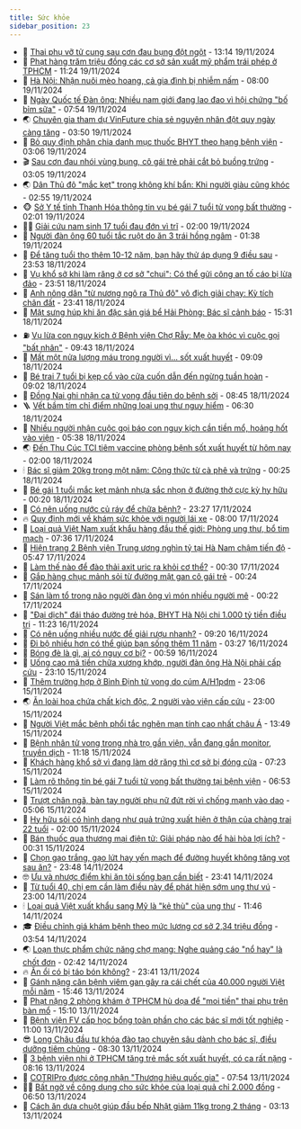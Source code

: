 ```yaml
---
title: Sức khỏe
sidebar_position: 23
---
```


<!-- dantri-suc-khoe:START -->
- 🤔 [Thai phụ vỡ tử cung sau cơn đau bụng đột ngột](https://dantri.com.vn/suc-khoe/thai-phu-vo-tu-cung-sau-con-dau-bung-dot-ngot-20241119201442045.htm) - 13:14 19/11/2024
- 🚦 [Phạt hàng trăm triệu đồng các cơ sở sản xuất mỹ phẩm trái phép ở TPHCM](https://dantri.com.vn/suc-khoe/phat-hang-tram-trieu-dong-cac-co-so-san-xuat-my-pham-trai-phep-o-tphcm-20241119170346041.htm) - 11:24 19/11/2024
- 🤖 [Hà Nội: Nhận nuôi mèo hoang, cả gia đình bị nhiễm nấm](https://dantri.com.vn/suc-khoe/ha-noi-nhan-nuoi-meo-hoang-ca-gia-dinh-bi-nhiem-nam-20241119122232534.htm) - 08:00 19/11/2024
- 🐻 [Ngày Quốc tế Đàn ông: Nhiều nam giới đang lao đao vì hội chứng &quot;bố bỉm sữa&quot;](https://dantri.com.vn/suc-khoe/ngay-quoc-te-dan-ong-nhieu-nam-gioi-dang-lao-dao-vi-hoi-chung-bo-bim-sua-20241119121950053.htm) - 07:54 19/11/2024
- 🌏 [Chuyên gia tham dự VinFuture chia sẻ nguyên nhân đột quỵ ngày càng tăng](https://dantri.com.vn/suc-khoe/chuyen-gia-tham-du-vinfuture-chia-se-nguyen-nhan-dot-quy-ngay-cang-tang-20241119104337588.htm) - 03:50 19/11/2024
- 👺 [Bỏ quy định phân chia danh mục thuốc BHYT theo hạng bệnh viện](https://dantri.com.vn/suc-khoe/bo-quy-dinh-phan-chia-danh-muc-thuoc-bhyt-theo-hang-benh-vien-20241119093840917.htm) - 03:06 19/11/2024
- 🎬 [Sau cơn đau nhói vùng bụng, cô gái trẻ phải cắt bỏ buồng trứng](https://dantri.com.vn/suc-khoe/sau-con-dau-nhoi-vung-bung-co-gai-tre-phai-cat-bo-buong-trung-20241119073806939.htm) - 03:05 19/11/2024
- 🌏 [Dân Thủ đô &quot;mắc kẹt&quot; trong không khí bẩn: Khi người giàu cũng khóc](https://dantri.com.vn/suc-khoe/dan-thu-do-mac-ket-trong-khong-khi-ban-khi-nguoi-giau-cung-khoc-20241119000403448.htm) - 02:55 19/11/2024
- 🐵 [Sở Y tế tỉnh Thanh Hóa thông tin vụ bé gái 7 tuổi tử vong bất thường](https://dantri.com.vn/suc-khoe/so-y-te-tinh-thanh-hoa-thong-tin-vu-be-gai-7-tuoi-tu-vong-bat-thuong-20241118165142775.htm) - 02:01 19/11/2024
- 👨‍🏫 [Giải cứu nam sinh 17 tuổi đau đớn vì trĩ](https://dantri.com.vn/suc-khoe/giai-cuu-nam-sinh-17-tuoi-dau-don-vi-tri-20241116121719517.htm) - 02:00 19/11/2024
- 🤗 [Người đàn ông 60 tuổi tắc ruột do ăn 3 trái hồng ngâm](https://dantri.com.vn/suc-khoe/nguoi-dan-ong-60-tuoi-tac-ruot-do-an-3-trai-hong-ngam-20241119081213517.htm) - 01:38 19/11/2024
- 🫶 [Để tăng tuổi thọ thêm 10-12 năm, bạn hãy thử áp dụng 9 điều sau](https://dantri.com.vn/suc-khoe/de-tang-tuoi-tho-them-10-12-nam-ban-hay-thu-ap-dung-9-dieu-sau-20241116103244533.htm) - 23:53 18/11/2024
- 🙉 [Vụ khổ sở khi làm răng ở cơ sở &quot;chui&quot;: Có thể gửi công an tố cáo bị lừa đảo](https://dantri.com.vn/suc-khoe/vu-kho-so-khi-lam-rang-o-co-so-chui-co-the-gui-cong-an-to-cao-bi-lua-dao-20241118155822317.htm) - 23:51 18/11/2024
- 🦅 [Anh nông dân &quot;từ nương ngô ra Thủ đô&quot; vô địch giải chạy: Kỳ tích chân đất](https://dantri.com.vn/suc-khoe/anh-nong-dan-tu-nuong-ngo-ra-thu-do-vo-dich-giai-chay-ky-tich-chan-dat-20241117100742476.htm) - 23:41 18/11/2024
- 🐘 [Mặt sưng húp khi ăn đặc sản giá bể Hải Phòng: Bác sĩ cảnh báo](https://dantri.com.vn/suc-khoe/mat-sung-hup-khi-an-dac-san-gia-be-hai-phong-bac-si-canh-bao-20241118191106473.htm) - 15:31 18/11/2024
- ⛽️ [Vụ lừa con nguy kịch ở Bệnh viện Chợ Rẫy: Mẹ òa khóc vì cuộc gọi &quot;bất nhân&quot;](https://dantri.com.vn/suc-khoe/vu-lua-con-nguy-kich-o-benh-vien-cho-ray-me-oa-khoc-vi-cuoc-goi-bat-nhan-20241118162626495.htm) - 09:43 18/11/2024
- 🤡 [Mất một nửa lượng máu trong người vì... sốt xuất huyết](https://dantri.com.vn/suc-khoe/mat-mot-nua-luong-mau-trong-nguoi-vi-sot-xuat-huyet-20241118142105519.htm) - 09:09 18/11/2024
- 💼 [Bé trai 7 tuổi bị kẹp cổ vào cửa cuốn dẫn đến ngừng tuần hoàn](https://dantri.com.vn/suc-khoe/be-trai-7-tuoi-bi-kep-co-vao-cua-cuon-dan-den-ngung-tuan-hoan-20241118150317464.htm) - 09:02 18/11/2024
- 🤔 [Đồng Nai ghi nhận ca tử vong đầu tiên do bệnh sởi](https://dantri.com.vn/suc-khoe/dong-nai-ghi-nhan-ca-tu-vong-dau-tien-do-benh-soi-20241118152508510.htm) - 08:45 18/11/2024
- 🪜 [Vết bầm tím chỉ điểm những loại ung thư nguy hiểm](https://dantri.com.vn/suc-khoe/vet-bam-tim-chi-diem-nhung-loai-ung-thu-nguy-hiem-20241113152735179.htm) - 06:30 18/11/2024
- 📝 [Nhiều người nhận cuộc gọi báo con nguy kịch cần tiền mổ, hoảng hốt vào viện](https://dantri.com.vn/suc-khoe/nhieu-nguoi-nhan-cuoc-goi-bao-con-nguy-kich-can-tien-mo-hoang-hot-vao-vien-20241118120015945.htm) - 05:38 18/11/2024
- 🌏 [Đến Thu Cúc TCI tiêm vaccine phòng bệnh sốt xuất huyết từ hôm nay](https://dantri.com.vn/suc-khoe/den-thu-cuc-tci-tiem-vaccine-phong-benh-sot-xuat-huyet-tu-hom-nay-20241116123240150.htm) - 02:00 18/11/2024
- 🕯 [Bác sĩ giảm 20kg trong một năm: Công thức từ cà phê và trứng](https://dantri.com.vn/suc-khoe/bac-si-giam-20kg-trong-mot-nam-cong-thuc-tu-ca-phe-va-trung-20241117202646534.htm) - 00:25 18/11/2024
- 🦍 [Bé gái 1 tuổi mắc kẹt mảnh nhựa sắc nhọn ở đường thở cực kỳ hy hữu](https://dantri.com.vn/suc-khoe/be-gai-1-tuoi-mac-ket-manh-nhua-sac-nhon-o-duong-tho-cuc-ky-hy-huu-20241117215547470.htm) - 00:20 18/11/2024
- 🌈 [Có nên uống nước củ ráy để chữa bệnh?](https://dantri.com.vn/suc-khoe/co-nen-uong-nuoc-cu-ray-de-chua-benh-20241116202316689.htm) - 23:27 17/11/2024
- 🔥 [Quy định mới về khám sức khỏe với người lái xe](https://dantri.com.vn/suc-khoe/quy-dinh-moi-ve-kham-suc-khoe-voi-nguoi-lai-xe-20241117143301263.htm) - 08:00 17/11/2024
- 🌊 [Loại quả Việt Nam xuất khẩu hàng đầu thế giới: Phòng ung thư, bổ tim mạch](https://dantri.com.vn/suc-khoe/loai-qua-viet-nam-xuat-khau-hang-dau-the-gioi-phong-ung-thu-bo-tim-mach-20241116083655074.htm) - 07:36 17/11/2024
- 🚦 [Hiện trạng 2 Bệnh viện Trung ương nghìn tỷ tại Hà Nam chậm tiến độ](https://dantri.com.vn/suc-khoe/hien-trang-2-benh-vien-trung-uong-nghin-ty-tai-ha-nam-cham-tien-do-20241116125526388.htm) - 05:47 17/11/2024
- 🤖 [Làm thế nào để đào thải axit uric ra khỏi cơ thể?](https://dantri.com.vn/suc-khoe/lam-the-nao-de-dao-thai-axit-uric-ra-khoi-co-the-20241116194751297.htm) - 00:30 17/11/2024
- 🤡 [Gắp hàng chục mảnh sỏi từ đường mật gan cô gái trẻ](https://dantri.com.vn/suc-khoe/gap-hang-chuc-manh-soi-tu-duong-mat-gan-co-gai-tre-20241116175831207.htm) - 00:24 17/11/2024
- 💂 [Sán làm tổ trong não người đàn ông vì món nhiều người mê](https://dantri.com.vn/suc-khoe/san-lam-to-trong-nao-nguoi-dan-ong-vi-mon-nhieu-nguoi-me-20241116080139508.htm) - 00:22 17/11/2024
- 🦄 [&quot;Đại dịch&quot; đái tháo đường trẻ hóa, BHYT Hà Nội chi 1.000 tỷ tiền điều trị](https://dantri.com.vn/suc-khoe/dai-dich-dai-thao-duong-tre-hoa-bhyt-ha-noi-chi-1000-ty-tien-dieu-tri-20241116182316360.htm) - 11:23 16/11/2024
- 🧠 [Có nên uống nhiều nước để giải rượu nhanh?](https://dantri.com.vn/suc-khoe/co-nen-uong-nhieu-nuoc-de-giai-ruou-nhanh-20241111071548958.htm) - 09:20 16/11/2024
- 🤖 [Đi bộ nhiều hơn có thể giúp bạn sống thêm 11 năm](https://dantri.com.vn/suc-khoe/di-bo-nhieu-hon-co-the-giup-ban-song-them-11-nam-20241115202850825.htm) - 03:27 16/11/2024
- 💼 [Bóng đè là gì, ai có nguy cơ bị?](https://dantri.com.vn/khoa-hoc-cong-nghe/bong-de-la-gi-ai-co-nguy-co-bi-20241115114009381.htm) - 00:59 16/11/2024
- 🧰 [Uống cao mã tiền chữa xương khớp, người đàn ông Hà Nội phải cấp cứu](https://dantri.com.vn/suc-khoe/uong-cao-ma-tien-chua-xuong-khop-nguoi-dan-ong-ha-noi-phai-cap-cuu-20241116061022350.htm) - 23:10 15/11/2024
- 🎉 [Thêm trường hợp ở Bình Định tử vong do cúm A/H1pdm](https://dantri.com.vn/suc-khoe/them-truong-hop-o-binh-dinh-tu-vong-do-cum-ah1pdm-20241115221711821.htm) - 23:06 15/11/2024
- 🌏 [Ăn loài hoa chứa chất kịch độc, 2 người vào viện cấp cứu](https://dantri.com.vn/suc-khoe/an-loai-hoa-chua-chat-kich-doc-2-nguoi-vao-vien-cap-cuu-20241115220121505.htm) - 23:00 15/11/2024
- 📝 [Người Việt mắc bệnh phổi tắc nghẽn mạn tính cao nhất châu Á](https://dantri.com.vn/suc-khoe/nguoi-viet-mac-benh-phoi-tac-nghen-man-tinh-cao-nhat-chau-a-20241115204801892.htm) - 13:49 15/11/2024
- 🧠 [Bệnh nhân tử vong trong nhà trọ gần viện, vẫn đang gắn monitor, truyền dịch](https://dantri.com.vn/suc-khoe/benh-nhan-tu-vong-trong-nha-tro-gan-vien-van-dang-gan-monitor-truyen-dich-20241115180838483.htm) - 11:18 15/11/2024
- 🚀 [Khách hàng khổ sở vì đang làm dở răng thì cơ sở bị đóng cửa](https://dantri.com.vn/suc-khoe/khach-hang-kho-so-vi-dang-lam-do-rang-thi-co-so-bi-dong-cua-20241115125430605.htm) - 07:23 15/11/2024
- 💯 [Làm rõ thông tin bé gái 7 tuổi tử vong bất thường tại bệnh viện](https://dantri.com.vn/suc-khoe/lam-ro-thong-tin-be-gai-7-tuoi-tu-vong-bat-thuong-tai-benh-vien-20241115131827431.htm) - 06:53 15/11/2024
- 🫶 [Trượt chân ngã, bàn tay người phụ nữ đứt rời vì chống mạnh vào dao](https://dantri.com.vn/suc-khoe/truot-chan-nga-ban-tay-nguoi-phu-nu-dut-roi-vi-chong-manh-vao-dao-20241115111528698.htm) - 05:06 15/11/2024
- 👹 [Hy hữu sỏi có hình dạng như quả trứng xuất hiện ở thận của chàng trai 22 tuổi](https://dantri.com.vn/suc-khoe/hy-huu-soi-co-hinh-dang-nhu-qua-trung-xuat-hien-o-than-cua-chang-trai-22-tuoi-20241114220126817.htm) - 02:00 15/11/2024
- 🤩 [Bán thuốc qua thương mại điện tử: Giải pháp nào để hài hòa lợi ích?](https://dantri.com.vn/suc-khoe/ban-thuoc-qua-thuong-mai-dien-tu-giai-phap-nao-de-hai-hoa-loi-ich-20241114005100558.htm) - 00:31 15/11/2024
- 🌊 [Chọn gạo trắng, gạo lứt hay yến mạch để đường huyết không tăng vọt sau ăn?](https://dantri.com.vn/suc-khoe/chon-gao-trang-gao-lut-hay-yen-mach-de-duong-huyet-khong-tang-vot-sau-an-20241114114643822.htm) - 23:48 14/11/2024
- 🤓 [Ưu và nhược điểm khi ăn tỏi sống bạn cần biết](https://dantri.com.vn/suc-khoe/uu-va-nhuoc-diem-khi-an-toi-song-ban-can-biet-20241114205223496.htm) - 23:41 14/11/2024
- 🌝 [Từ tuổi 40, chị em cần làm điều này để phát hiện sớm ung thư vú](https://dantri.com.vn/suc-khoe/tu-tuoi-40-chi-em-can-lam-dieu-nay-de-phat-hien-som-ung-thu-vu-20241114201100677.htm) - 23:00 14/11/2024
- 🕯 [Loại quả Việt xuất khẩu sang Mỹ là &quot;kẻ thù&quot; của ung thư](https://dantri.com.vn/suc-khoe/loai-qua-viet-xuat-khau-sang-my-la-ke-thu-cua-ung-thu-20241112075729638.htm) - 11:46 14/11/2024
- 🎓 [Điều chỉnh giá khám bệnh theo mức lương cơ sở 2,34 triệu đồng](https://dantri.com.vn/suc-khoe/dieu-chinh-gia-kham-benh-theo-muc-luong-co-so-234-trieu-dong-20241114095249123.htm) - 03:54 14/11/2024
- 🌏 [Loạn thực phẩm chức năng chợ mạng: Nghe quảng cáo &quot;nổ hay&quot; là chốt đơn](https://dantri.com.vn/suc-khoe/loan-thuc-pham-chuc-nang-cho-mang-nghe-quang-cao-no-hay-la-chot-don-20241114092738350.htm) - 02:42 14/11/2024
- 🔥 [Ăn ổi có bị táo bón không?](https://dantri.com.vn/suc-khoe/an-oi-co-bi-tao-bon-khong-20241113210711648.htm) - 23:41 13/11/2024
- 📝 [Gánh nặng căn bệnh viêm gan gây ra cái chết của 40.000 người Việt mỗi năm](https://dantri.com.vn/suc-khoe/ganh-nang-can-benh-viem-gan-gay-ra-cai-chet-cua-40000-nguoi-viet-moi-nam-20241113224444770.htm) - 15:46 13/11/2024
- 🧠 [Phạt nặng 2 phòng khám ở TPHCM hù dọa để &quot;moi tiền&quot; thai phụ trên bàn mổ](https://dantri.com.vn/suc-khoe/phat-nang-2-phong-kham-o-tphcm-hu-doa-de-moi-tien-thai-phu-tren-ban-mo-20241113115816656.htm) - 15:10 13/11/2024
- 🦅 [Bệnh viện FV cấp học bổng toàn phần cho các bác sĩ mới tốt nghiệp](https://dantri.com.vn/suc-khoe/benh-vien-fv-cap-hoc-bong-toan-phan-cho-cac-bac-si-moi-tot-nghiep-20241113163715202.htm) - 11:00 13/11/2024
- 😎 [Long Châu đầu tư khóa đào tạo chuyên sâu dành cho bác sĩ, điều dưỡng tiêm chủng](https://dantri.com.vn/suc-khoe/long-chau-dau-tu-khoa-dao-tao-chuyen-sau-danh-cho-bac-si-dieu-duong-tiem-chung-20241113143935281.htm) - 08:30 13/11/2024
- 🎉 [3 bệnh viện nhi ở TPHCM tăng trẻ mắc sốt xuất huyết, có ca rất nặng](https://dantri.com.vn/suc-khoe/3-benh-vien-nhi-o-tphcm-tang-tre-mac-sot-xuat-huyet-co-ca-rat-nang-20241113145502041.htm) - 08:16 13/11/2024
- 🫣 [COTRIPro được công nhận &quot;Thương hiệu quốc gia&quot;](https://dantri.com.vn/suc-khoe/cotripro-duoc-cong-nhan-thuong-hieu-quoc-gia-20241113145057810.htm) - 07:54 13/11/2024
- 🧑‍🏫 [Bất ngờ về công dụng cho sức khỏe của loại quả chỉ 2.000 đồng](https://dantri.com.vn/suc-khoe/bat-ngo-ve-cong-dung-cho-suc-khoe-cua-loai-qua-chi-2000-dong-20241113072018493.htm) - 06:50 13/11/2024
- 🥷 [Cách ăn dưa chuột giúp đầu bếp Nhật giảm 11kg trong 2 tháng](https://dantri.com.vn/suc-khoe/cach-an-dua-chuot-giup-dau-bep-nhat-giam-11kg-trong-2-thang-20241113080037682.htm) - 03:13 13/11/2024<!-- dantri-suc-khoe:END -->
